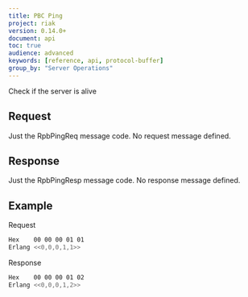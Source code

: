 ```yaml
---
title: PBC Ping
project: riak
version: 0.14.0+
document: api
toc: true
audience: advanced
keywords: [reference, api, protocol-buffer]
group_by: "Server Operations"
---
```


Check if the server is alive

## Request

Just the RpbPingReq message code. No request message defined.

## Response

Just the RpbPingResp message code. No response message defined.

## Example

Request

```bash
Hex    00 00 00 01 01
Erlang <<0,0,0,1,1>>
```

Response

```bash
Hex    00 00 00 01 02
Erlang <<0,0,0,1,2>>
```